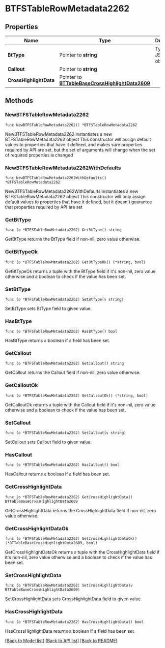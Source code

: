 # BTFSTableRowMetadata2262

## Properties

Name | Type | Description | Notes
------------ | ------------- | ------------- | -------------
**BtType** | Pointer to **string** | Type of JSON object. | [optional] 
**Callout** | Pointer to **string** |  | [optional] 
**CrossHighlightData** | Pointer to [**BTTableBaseCrossHighlightData2609**](BTTableBaseCrossHighlightData2609.md) |  | [optional] 

## Methods

### NewBTFSTableRowMetadata2262

`func NewBTFSTableRowMetadata2262() *BTFSTableRowMetadata2262`

NewBTFSTableRowMetadata2262 instantiates a new BTFSTableRowMetadata2262 object
This constructor will assign default values to properties that have it defined,
and makes sure properties required by API are set, but the set of arguments
will change when the set of required properties is changed

### NewBTFSTableRowMetadata2262WithDefaults

`func NewBTFSTableRowMetadata2262WithDefaults() *BTFSTableRowMetadata2262`

NewBTFSTableRowMetadata2262WithDefaults instantiates a new BTFSTableRowMetadata2262 object
This constructor will only assign default values to properties that have it defined,
but it doesn't guarantee that properties required by API are set

### GetBtType

`func (o *BTFSTableRowMetadata2262) GetBtType() string`

GetBtType returns the BtType field if non-nil, zero value otherwise.

### GetBtTypeOk

`func (o *BTFSTableRowMetadata2262) GetBtTypeOk() (*string, bool)`

GetBtTypeOk returns a tuple with the BtType field if it's non-nil, zero value otherwise
and a boolean to check if the value has been set.

### SetBtType

`func (o *BTFSTableRowMetadata2262) SetBtType(v string)`

SetBtType sets BtType field to given value.

### HasBtType

`func (o *BTFSTableRowMetadata2262) HasBtType() bool`

HasBtType returns a boolean if a field has been set.

### GetCallout

`func (o *BTFSTableRowMetadata2262) GetCallout() string`

GetCallout returns the Callout field if non-nil, zero value otherwise.

### GetCalloutOk

`func (o *BTFSTableRowMetadata2262) GetCalloutOk() (*string, bool)`

GetCalloutOk returns a tuple with the Callout field if it's non-nil, zero value otherwise
and a boolean to check if the value has been set.

### SetCallout

`func (o *BTFSTableRowMetadata2262) SetCallout(v string)`

SetCallout sets Callout field to given value.

### HasCallout

`func (o *BTFSTableRowMetadata2262) HasCallout() bool`

HasCallout returns a boolean if a field has been set.

### GetCrossHighlightData

`func (o *BTFSTableRowMetadata2262) GetCrossHighlightData() BTTableBaseCrossHighlightData2609`

GetCrossHighlightData returns the CrossHighlightData field if non-nil, zero value otherwise.

### GetCrossHighlightDataOk

`func (o *BTFSTableRowMetadata2262) GetCrossHighlightDataOk() (*BTTableBaseCrossHighlightData2609, bool)`

GetCrossHighlightDataOk returns a tuple with the CrossHighlightData field if it's non-nil, zero value otherwise
and a boolean to check if the value has been set.

### SetCrossHighlightData

`func (o *BTFSTableRowMetadata2262) SetCrossHighlightData(v BTTableBaseCrossHighlightData2609)`

SetCrossHighlightData sets CrossHighlightData field to given value.

### HasCrossHighlightData

`func (o *BTFSTableRowMetadata2262) HasCrossHighlightData() bool`

HasCrossHighlightData returns a boolean if a field has been set.


[[Back to Model list]](../README.md#documentation-for-models) [[Back to API list]](../README.md#documentation-for-api-endpoints) [[Back to README]](../README.md)


